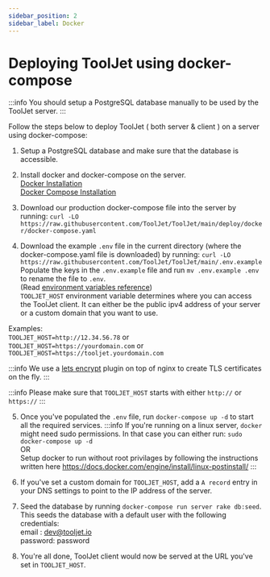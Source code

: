 ```yaml
---
sidebar_position: 2
sidebar_label: Docker
---
```


# Deploying ToolJet using docker-compose

:::info
You should setup a PostgreSQL database manually to be used by the ToolJet server.
:::

Follow the steps below to deploy ToolJet ( both server & client ) on a server using docker-compose:

1. Setup a PostgreSQL database and make sure that the database is accessible.

2. Install docker and docker-compose on the server.  
[Docker Installation](https://docs.docker.com/engine/install/)   
[Docker Compose Installation](https://docs.docker.com/compose/install/)   

3. Download our production docker-compose file into the server by running:
`curl -LO https://raw.githubusercontent.com/ToolJet/ToolJet/main/deploy/docker/docker-compose.yaml`

4. Download the example `.env` file in the current directory (where the docker-compose.yaml file is downloaded) by running:
  `curl -LO https://raw.githubusercontent.com/ToolJet/ToolJet/main/.env.example `   
  Populate the keys in the `.env.example` file and run `mv .env.example .env ` to rename the file to `.env`.   
  (Read [environment variables reference](/docs/deployment/env-vars))   
  `TOOLJET_HOST` environment variable determines where you can access the ToolJet client. It can either be the public ipv4 address of your server or a custom domain that you want to use.

  Examples:   
  `TOOLJET_HOST=http://12.34.56.78` or   
  `TOOLJET_HOST=https://yourdomain.com` or   
  `TOOLJET_HOST=https://tooljet.yourdomain.com`   
   
  :::info
   We use a [lets encrypt](https://letsencrypt.org/) plugin on top of nginx to create TLS certificates on the fly.
  :::

  :::info
   Please make sure that `TOOLJET_HOST` starts with either `http://` or `https://`
  :::

5. Once you've populated the `.env` file, run `docker-compose up -d` to start all the required services. 
  :::info
    If you're running on a linux server, `docker` might need sudo permissions. In that case you can either run:
    `sudo docker-compose up -d`    
    OR   
    Setup docker to run without root privilages by following the instructions written here https://docs.docker.com/engine/install/linux-postinstall/ 
  :::

6.  If you've set a custom domain for `TOOLJET_HOST`, add a `A record` entry in your DNS settings to point to the IP address of the      server.

7.  Seed the database by running `docker-compose run server rake db:seed`. This seeds the database with a default user with the following credentials:   
    email : dev@tooljet.io   
    password: password
    

8.  You're all done, ToolJet client would now be served at the URL you've set in `TOOLJET_HOST`.
